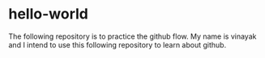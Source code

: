 # hello-world
 The following repository is to practice the github flow.
 My name is vinayak and I intend to use this following repository to learn about github. 
